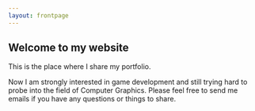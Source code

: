 ```yaml
---
layout: frontpage
---
```


## Welcome to my website

This is the place where I share my portfolio. 

Now I am strongly interested in game development and still trying hard to probe into the field of Computer Graphics. Please feel free to send me emails if you have any questions or things to share.
